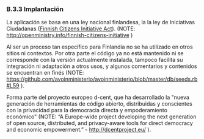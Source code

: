### B.3.3 Implantación

La aplicación se basa en una ley nacional finlandesa, la la ley de Iniciativas Ciudadanas ([Finnish Citizens Initiative Act](http://t.umblr.com/redirect?z=http%3A%2F%2Ftranslate.google.com%2Ftranslate%3Fsl%3Dfi%26tl%3Den%26js%3Dn%26prev%3D_t%26hl%3Den%26ie%3DUTF-8%26layout%3D2%26eotf%3D1%26u%3Dhttp%253A%252F%252Fwww.finlex.fi%252Ffi%252Flaki%252Falkup%252F2012%252F20120012&t=YmFjMzRjZjRjYTI5MjdlOTkxNzU5NDZkYzVmZTg4MTE3YTZkNmQ2OSxUbU4zdWpESg%3D%3D)). (NOTE:  http://openministry.info/finnish-citizens-initiative )

Al ser un proceso tan específico para Finlandia no se ha utilizado en otros sitios ni contextos. Por otra parte el código ya no está mantenido ni se corresponde con la versión actualmente instalada, tampoco facilita su integración ni adaptación a otros usos, y algunos comentarios y contenidos se encuentran en finés (NOTE:  https://github.com/avoinministerio/avoinministerio/blob/master/db/seeds.rb#L59 ). 

Forma parte del proyecto europeo d-cent, que ha desarrollado la "nueva generación de herramientas de código abierto, distribuidas y conscientes con la privacidad para la democracia directa y empoderamiento económico"  (NOTE:  “A Europe-wide project developing the next generation of open source, distributed, and privacy-aware tools for direct democracy and economic empowerment.” - http://dcentproject.eu/ ). 


